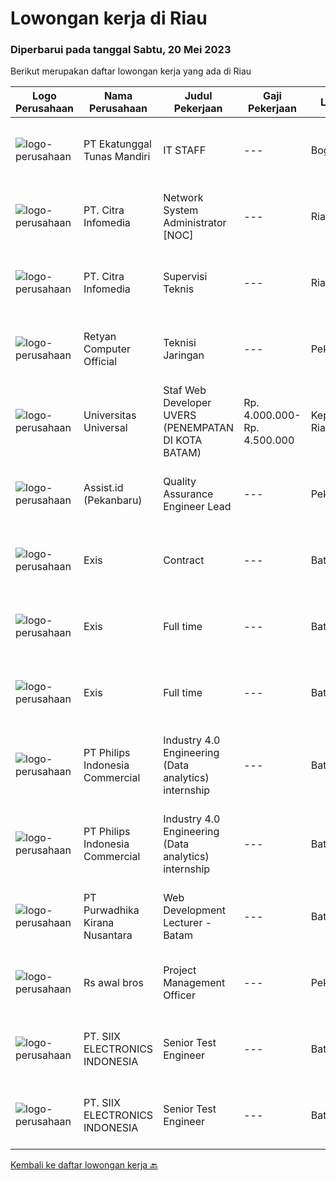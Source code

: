
  # Lowongan kerja di Riau

  ### Diperbarui pada tanggal Sabtu, 20 Mei 2023

  Berikut merupakan daftar lowongan kerja yang ada di Riau

  |Logo Perusahaan | Nama Perusahaan | Judul Pekerjaan | Gaji Pekerjaan | Lokasi | Deskripsi | Tanggal diunggah | Pranala |
  | -------------- | --------------- | --------------- | --------- | --------- | -------------- | ------- | ----------- |
  |![logo-perusahaan](https://image-service-cdn.seek.com.au/dd65320e13a69039d580dc1d79e737ef4b54ec33/ee4dce1061f3f616224767ad58cb2fc751b8d2dc)|PT Ekatunggal Tunas Mandiri|IT STAFF|---|Bogor|"Anda Seorang Yang Proaktif, Komunikatif &amp; Menyukai Pekerjaan Bidang IT ?"PT. Ekatunggal Tunas Mandiri adalah perusahaan yang sedang berkembang...|Rabu, 10 Mei 2023|https://www.jobstreet.co.id/id/job/it-staff-4328458?token=0~6e707e45-2241-4fa2-a148-c458db573f1e&sectionRank=1&jobId=jobstreet-id-job-4328458|
|![logo-perusahaan](https://image-service-cdn.seek.com.au/67243386a7c5ed9222b5f08f04b8c2cdd2a2a536/ee4dce1061f3f616224767ad58cb2fc751b8d2dc)|PT. Citra Infomedia|Network System Administrator [NOC]|---|Riau|PT. Citra Infomedia Perusahaan Penyedia Jasa Internet (ISP) membutuhkan Staf Network System Administrator [NOC] yang kompeten di bidangnya.Tanggung...|Jumat, 12 Mei 2023|https://www.jobstreet.co.id/id/job/network-system-administrator-%5Bnoc%5D-4330708?token=0~6e707e45-2241-4fa2-a148-c458db573f1e&sectionRank=2&jobId=jobstreet-id-job-4330708|
|![logo-perusahaan](https://image-service-cdn.seek.com.au/67243386a7c5ed9222b5f08f04b8c2cdd2a2a536/ee4dce1061f3f616224767ad58cb2fc751b8d2dc)|PT. Citra Infomedia|Supervisi Teknis|---|Riau|Tanggung Jawab Pekerjaan : Mengawasi dan memonitor jaringan. Menyusun agenda teknis. Mengawasi aktivitas personil teknis. Melakukan koordinasi hasil...|Jumat, 12 Mei 2023|https://www.jobstreet.co.id/id/job/supervisi-teknis-4330841?token=0~6e707e45-2241-4fa2-a148-c458db573f1e&sectionRank=3&jobId=jobstreet-id-job-4330841|
|![logo-perusahaan](https://image-service-cdn.seek.com.au/db4086fe20b3d7afd12610d909b6bb63ba60ee7d/ee4dce1061f3f616224767ad58cb2fc751b8d2dc)|Retyan Computer Official|Teknisi Jaringan|---|Pekanbaru|Kualifikasi : Mempunyai pengalaman pemasangan jaringan Memiliki sim A dan sim C Umur 18 - 30 tahun Memiliki kemauan belajar Mampu bekerja dalam tim...|Kamis, 11 Mei 2023|https://www.jobstreet.co.id/id/job/teknisi-jaringan-4329880?token=0~6e707e45-2241-4fa2-a148-c458db573f1e&sectionRank=4&jobId=jobstreet-id-job-4329880|
|![logo-perusahaan](https://image-service-cdn.seek.com.au/872a4f5f67ec54088d1d3b199ea228bef1b40ae9/ee4dce1061f3f616224767ad58cb2fc751b8d2dc)|Universitas Universal|Staf Web Developer UVERS (PENEMPATAN DI KOTA BATAM)|Rp. 4.000.000-Rp. 4.500.000|Kepulauan Riau|-Minimal Lulusan S1 Bidang Ilmu Komputer/ Pemrograman-Menguasai konsep web dasar (PHP,HTML,JavaScript,Jquery,etc)-Menguasai framework Laravel dan...|Kamis, 27 April 2023|https://www.jobstreet.co.id/id/job/staf-web-developer-uvers-penempatan-di-kota-batam-4309951?token=0~6e707e45-2241-4fa2-a148-c458db573f1e&sectionRank=5&jobId=jobstreet-id-job-4309951|
|![logo-perusahaan](https://i.ibb.co/sqvTCh9/112815900-stock-vector-no-image-available-icon-flat-vector.webp)|Assist.id (Pekanbaru)|Quality Assurance Engineer Lead|---|Pekanbaru|Kualifikasi Pekerjaan: Pengalaman minimal 3 tahun sebagai Quality Assurance Engineer Lead Memiliki kemampuan leadership yang baik Memiliki kemampuan...|Rabu, 10 Mei 2023|https://www.jobstreet.co.id/id/job/quality-assurance-engineer-lead-4326553?token=0~6e707e45-2241-4fa2-a148-c458db573f1e&sectionRank=6&jobId=jobstreet-id-job-4326553|
|![logo-perusahaan](https://i.ibb.co/sqvTCh9/112815900-stock-vector-no-image-available-icon-flat-vector.webp)|Exis|Contract|---|Batam|Industry: IT ServicesWork Experience: 4-5 yearsCity: Batam CityState/Province: RiauZip/Postal Code: 29433Job DescriptionPlease note that this is a...|Jumat, 19 Mei 2023|https://www.jobstreet.co.id/id/job/contract-1035741984?token=0~6e707e45-2241-4fa2-a148-c458db573f1e&sectionRank=7&jobId=jobstreet-id-job-1035741984|
|![logo-perusahaan](https://i.ibb.co/sqvTCh9/112815900-stock-vector-no-image-available-icon-flat-vector.webp)|Exis|Full time|---|Batam|Industry: IT ServicesWork Experience: 1-3 yearsCity: Batam CityState/Province: RiauZip/Postal Code: 29433Job Description Working technical knowledge...|Jumat, 19 Mei 2023|https://www.jobstreet.co.id/id/job/full-time-1035629028?token=0~6e707e45-2241-4fa2-a148-c458db573f1e&sectionRank=8&jobId=jobstreet-id-job-1035629028|
|![logo-perusahaan](https://i.ibb.co/sqvTCh9/112815900-stock-vector-no-image-available-icon-flat-vector.webp)|Exis|Full time|---|Batam|Industry: IT ServicesWork Experience: 1-3 yearsCity: Batam CityState/Province: RiauZip/Postal Code: 29433Job Description Working technical knowledge...|Jumat, 19 Mei 2023|https://www.jobstreet.co.id/id/job/full-time-1035772453?token=0~6e707e45-2241-4fa2-a148-c458db573f1e&sectionRank=9&jobId=jobstreet-id-job-1035772453|
|![logo-perusahaan](https://image-service-cdn.seek.com.au/da470042a30c3b7dbce10e0c4733b0c9ec6fec9a/ee4dce1061f3f616224767ad58cb2fc751b8d2dc)|PT Philips Indonesia Commercial|Industry 4.0 Engineering (Data analytics) internship|---|Batam|Job TitleIndustry 4.0 Engineering (Data analytics) internshipJob DescriptionPhilips is a global leader in health technology, committed to improving...|Jumat, 19 Mei 2023|https://www.jobstreet.co.id/id/job/industry-4.0-engineering-data-analytics-internship-1035513062?token=0~6e707e45-2241-4fa2-a148-c458db573f1e&sectionRank=10&jobId=jobstreet-id-job-1035513062|
|![logo-perusahaan](https://image-service-cdn.seek.com.au/da470042a30c3b7dbce10e0c4733b0c9ec6fec9a/ee4dce1061f3f616224767ad58cb2fc751b8d2dc)|PT Philips Indonesia Commercial|Industry 4.0 Engineering (Data analytics) internship|---|Batam|Job TitleIndustry 4.0 Engineering (Data analytics) internshipJob DescriptionPhilips is a global leader in health technology, committed to improving...|Jumat, 19 Mei 2023|https://www.jobstreet.co.id/id/job/industry-4.0-engineering-data-analytics-internship-1035770573?token=0~6e707e45-2241-4fa2-a148-c458db573f1e&sectionRank=11&jobId=jobstreet-id-job-1035770573|
|![logo-perusahaan](https://image-service-cdn.seek.com.au/f490edce533aadf87f58ecd69e107594ddf6a509/ee4dce1061f3f616224767ad58cb2fc751b8d2dc)|PT Purwadhika Kirana Nusantara|Web Development Lecturer - Batam|---|Batam|Job description &amp; requirementsPurwadhika is now looking for Full Stack Web Development Lecturer who wants to join our team and grow with us. If...|Kamis, 18 Mei 2023|https://www.jobstreet.co.id/id/job/web-development-lecturer-batam-1035809474?token=0~6e707e45-2241-4fa2-a148-c458db573f1e&sectionRank=12&jobId=jobstreet-id-job-1035809474|
|![logo-perusahaan](https://i.ibb.co/sqvTCh9/112815900-stock-vector-no-image-available-icon-flat-vector.webp)|Rs awal bros|Project Management Officer|---|Pekanbaru|- Membentuk standar dan proses pengerjaan setiap proyek menjaga transparansi dari setiap proyek untuk membantu perusahaan membuat keputusan yang...|Kamis, 11 Mei 2023|https://www.jobstreet.co.id/id/job/project-management-officer-1035767329?token=0~6e707e45-2241-4fa2-a148-c458db573f1e&sectionRank=13&jobId=jobstreet-id-job-1035767329|
|![logo-perusahaan](https://i.ibb.co/sqvTCh9/112815900-stock-vector-no-image-available-icon-flat-vector.webp)|PT. SIIX ELECTRONICS INDONESIA|Senior Test Engineer|---|Batam|- Kegiatan end to end mulai dari perencanaan, pelaksanaan, analisis dan pelaporan kegiatan pengujian. Pengujian akan dilakukan sebagian besar di...|Kamis, 11 Mei 2023|https://www.jobstreet.co.id/id/job/senior-test-engineer-1035767270?token=0~6e707e45-2241-4fa2-a148-c458db573f1e&sectionRank=14&jobId=jobstreet-id-job-1035767270|
|![logo-perusahaan](https://i.ibb.co/sqvTCh9/112815900-stock-vector-no-image-available-icon-flat-vector.webp)|PT. SIIX ELECTRONICS INDONESIA|Senior Test Engineer|---|Batam|Deskripsi Pekerjaan- Kegiatan end to end mulai dari perencanaan, pelaksanaan, analisis dan pelaporan kegiatan pengujian. Pengujian akan dilakukan...|Rabu, 10 Mei 2023|https://www.jobstreet.co.id/id/job/senior-test-engineer-1035674978?token=0~6e707e45-2241-4fa2-a148-c458db573f1e&sectionRank=15&jobId=jobstreet-id-job-1035674978|


  [Kembali ke daftar lowongan kerja 🔙](../README.md#daftar-lowongan-kerja)
  